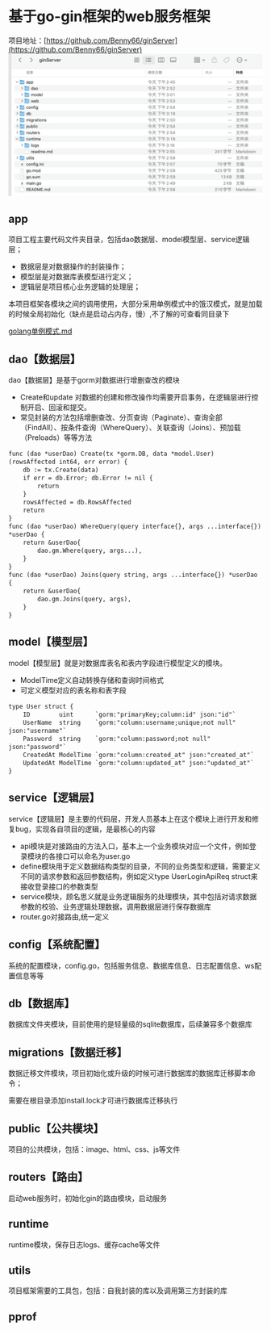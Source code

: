 <!--
 * @Descripttion: 
 * @version: v1.0.0
 * @Author: shahao
 * @Date: 2021-07-23 14:57:19
 * @LastEditors: shahao
 * @LastEditTime: 2021-07-26 12:20:46
-->

# 基于go-gin框架的web服务框架
项目地址：[https://github.com/Benny66/ginServer](https://github.com/Benny66/ginServer)
![项目框架结构](https://raw.githubusercontent.com/Benny66/ginServer/main/public/image/ginServerPath.png)
## app 
项目工程主要代码文件夹目录，包括dao数据层、model模型层、service逻辑层；

- 数据层是对数据操作的封装操作；
- 模型层是对数据库表模型进行定义；
- 逻辑层是项目核心业务逻辑的处理层；

本项目框架各模块之间的调用使用，大部分采用单例模式中的饿汉模式，就是加载的时候全局初始化（缺点是启动占内存，慢）,不了解的可查看同目录下

[golang单例模式.md](./golang单例模式.md)

## dao【数据层】
dao【数据层】是基于gorm对数据进行增删查改的模块
- Create和update 对数据的创建和修改操作均需要开启事务，在逻辑层进行控制开启、回滚和提交。
- 常见封装的方法包括增删查改、分页查询（Paginate）、查询全部（FindAll）、按条件查询（WhereQuery）、关联查询（Joins）、预加载（Preloads）等等方法

```
func (dao *userDao) Create(tx *gorm.DB, data *model.User) (rowsAffected int64, err error) {
	db := tx.Create(data)
	if err = db.Error; db.Error != nil {
		return
	}
	rowsAffected = db.RowsAffected
	return
}
func (dao *userDao) WhereQuery(query interface{}, args ...interface{}) *userDao {
	return &userDao{
		dao.gm.Where(query, args...),
	}
}
func (dao *userDao) Joins(query string, args ...interface{}) *userDao {
	return &userDao{
		dao.gm.Joins(query, args),
	}
}
```
## model【模型层】
model【模型层】就是对数据库表名和表内字段进行模型定义的模块。
- ModelTime定义自动转换存储和查询时间格式
- 可定义模型对应的表名称和表字段

```
type User struct {
	ID        uint      `gorm:"primaryKey;column:id" json:"id"`
	UserName  string    `gorm:"column:username;unique;not null" json:"username"`
	Password  string    `gorm:"column:password;not null" json:"password"`
	CreatedAt ModelTime `gorm:"column:created_at" json:"created_at"`
	UpdatedAt ModelTime `gorm:"column:updated_at" json:"updated_at"`
}
```
## service【逻辑层】
service【逻辑层】是主要的代码层，开发人员基本上在这个模块上进行开发和修复bug，实现各自项目的逻辑，是最核心的内容
- api模块是对接路由的方法入口，基本上一个业务模块对应一个文件，例如登录模块的各接口可以命名为user.go
- define模块用于定义数据结构类型的目录，不同的业务类型和逻辑，需要定义不同的请求参数和返回参数结构，例如定义type UserLoginApiReq struct来接收登录接口的参数类型
- service模块，顾名思义就是业务逻辑服务的处理模块，其中包括对请求数据参数的校验、业务逻辑处理数据，调用数据层进行保存数据库
- router.go对接路由,统一定义

## config【系统配置】
系统的配置模块，config.go，包括服务信息、数据库信息、日志配置信息、ws配置信息等等

## db【数据库】
数据库文件夹模块，目前使用的是轻量级的sqlite数据库，后续兼容多个数据库

## migrations【数据迁移】
数据迁移文件模块，项目初始化或升级的时候可进行数据库的数据库迁移脚本命令；

需要在根目录添加install.lock才可进行数据库迁移执行

## public【公共模块】
项目的公共模块，包括：image、html、css、js等文件

## routers【路由】
启动web服务时，初始化gin的路由模块，启动服务

## runtime
runtime模块，保存日志logs、缓存cache等文件

## utils
项目框架需要的工具包，包括：自我封装的库以及调用第三方封装的库

## pprof